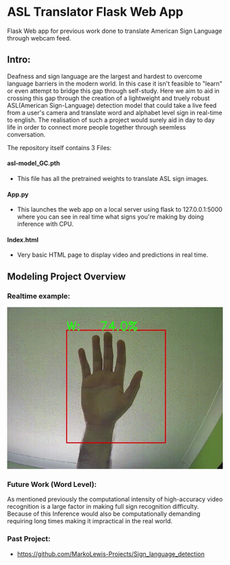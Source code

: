 # ASL Translator Flask Web App
Flask Web app for previous work done to translate American Sign Language through webcam feed. 

## Intro:
Deafness and sign language are the largest and hardest to overcome language barriers in the modern world. In this case it isn't feasible to "learn" or even attempt to 
bridge this gap through self-study. Here we aim to aid in crossing this gap through the creation of a lightweight and truely robust ASL(American Sign-Language) 
detection model that could take a live feed from a user's camera and translate word and alphabet level sign in real-time to english. The realisation of such a project 
would surely aid in day to day life in order to connect more people together through seemless conversation.

The repository itself contains 3 Files:

#### asl-model_GC.pth
- This file has all the pretrained weights to translate ASL sign images.

#### App.py
- This launches the web app on a local server using flask to 127.0.0.1:5000 where you can see in real time what signs you're making by doing inference with CPU.

#### Index.html 
- Very basic HTML page to display video and predictions in real time.

## Modeling Project Overview

### Realtime example:

![alt text](https://github.com/MarkoLewis-Projects/Sign_language_detection/blob/main/hand_detection_clipped.gif "Resnet34 detection")

### Future Work (Word Level):

As mentioned previously the computational intensity of high-accuracy video recognition is a large factor in making full sign recognition difficulty.
Because of this Inference would also be computationally demanding requiring long times making it impractical in the real world.

### Past Project:

- https://github.com/MarkoLewis-Projects/Sign_language_detection
